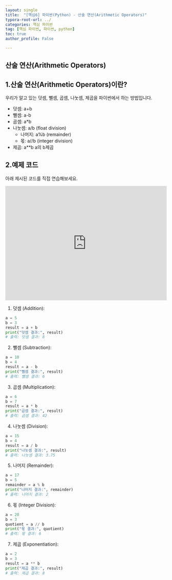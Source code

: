 ```yaml
---
layout: single
title:  "[핵심6] 파이썬(Python) - 산술 연산(Arithmetic Operators)"
typora-root-url: ../
categories: 핵심 파이썬
tag: [핵심 파이썬, 파이썬, python]
toc: true
author_profile: False

---
```


## 산술 연산(Arithmetic Operators)

## 1.산술 연산(Arithmetic Operators)이란?
우리가 알고 있는 덧셈, 뺄셈, 곱셈, 나눗셈, 제곱을 파이썬에서 하는 방법입니다. 


*   덧셈: a+b
*   뺄셈: a-b
*   곱셈: a*b
*   나눗셈: a/b (float division)
      - 나머지: a%b (remainder)
      - 몫: a//b (integer division)
*   제곱: a**b a의 b제곱

## 2.예제 코드

아래 제시된 코드를 직접 연습해보세요. 

<iframe src="https://trinket.io/embed/python/3d8d7ce66b" width="100%" height="356" frameborder="0" marginwidth="0" marginheight="0" allowfullscreen></iframe>

1. 덧셈 (Addition):
```python
a = 5
b = 3
result = a + b
print("덧셈 결과:", result)
# 출력: 덧셈 결과: 8
```

2. 뺄셈 (Subtraction):
```python
a = 10
b = 4
result = a - b
print("뺄셈 결과:", result)
# 출력: 뺄셈 결과: 6
```

3. 곱셈 (Multiplication):
```python
a = 6
b = 7
result = a * b
print("곱셈 결과:", result)
# 출력: 곱셈 결과: 42
```

4. 나눗셈 (Division):
```python
a = 15
b = 4
result = a / b
print("나눗셈 결과:", result)
# 출력: 나눗셈 결과: 3.75
```

5. 나머지 (Remainder):
```python
a = 17
b = 5
remainder = a % b
print("나머지 결과:", remainder)
# 출력: 나머지 결과: 2
```

6. 몫 (Integer Division):
```python
a = 20
b = 3
quotient = a // b
print("몫 결과:", quotient)
# 출력: 몫 결과: 6
```

7. 제곱 (Exponentiation):
```python
a = 2
b = 3
result = a ** b
print("제곱 결과:", result)
# 출력: 제곱 결과: 8
```


